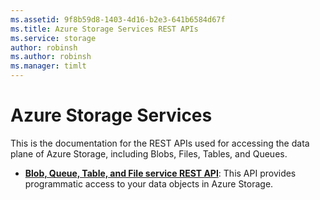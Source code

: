 ```yaml
---
ms.assetid: 9f8b59d8-1403-4d16-b2e3-641b6584d67f
ms.title: Azure Storage Services REST APIs
ms.service: storage
author: robinsh
ms.author: robinsh
ms.manager: timlt
---
```



# Azure Storage Services

This is the documentation for the REST APIs used for accessing the data plane of Azure Storage, including Blobs, Files, Tables, and Queues.

- **[Blob, Queue, Table, and File service REST API](azure-storage-services-rest-api-reference.md)**: This API provides programmatic access to your data objects in Azure Storage.
